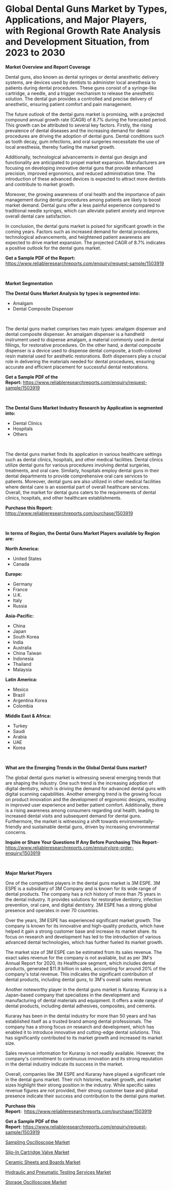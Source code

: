 <p><h1>Global Dental Guns Market by Types, Applications, and Major Players, with Regional Growth Rate Analysis and Development Situation, from 2023 to 2030</h1></p><p><strong>Market Overview and Report Coverage</strong></p>
<p><p>Dental guns, also known as dental syringes or dental anesthetic delivery systems, are devices used by dentists to administer local anesthesia to patients during dental procedures. These guns consist of a syringe-like cartridge, a needle, and a trigger mechanism to release the anesthetic solution. The dental gun provides a controlled and precise delivery of anesthetic, ensuring patient comfort and pain management. </p><p>The future outlook of the dental guns market is promising, with a projected compound annual growth rate (CAGR) of 8.7% during the forecasted period. This growth can be attributed to several key factors. Firstly, the rising prevalence of dental diseases and the increasing demand for dental procedures are driving the adoption of dental guns. Dental conditions such as tooth decay, gum infections, and oral surgeries necessitate the use of local anesthesia, thereby fueling the market growth.</p><p>Additionally, technological advancements in dental gun design and functionality are anticipated to propel market expansion. Manufacturers are focusing on developing innovative dental guns that provide enhanced precision, improved ergonomics, and reduced administration time. The introduction of these advanced devices is expected to attract more dentists and contribute to market growth.</p><p>Moreover, the growing awareness of oral health and the importance of pain management during dental procedures among patients are likely to boost market demand. Dental guns offer a less painful experience compared to traditional needle syringes, which can alleviate patient anxiety and improve overall dental care satisfaction.</p><p>In conclusion, the dental guns market is poised for significant growth in the coming years. Factors such as increased demand for dental procedures, technological advancements, and heightened patient awareness are expected to drive market expansion. The projected CAGR of 8.7% indicates a positive outlook for the dental guns market.</p></p>
<p><strong>Get a Sample PDF of the Report:</strong> <a href="https://www.reliableresearchreports.com/enquiry/request-sample/1503919">https://www.reliableresearchreports.com/enquiry/request-sample/1503919</a></p>
<p>&nbsp;</p>
<p><strong>Market Segmentation</strong></p>
<p><strong>The Dental Guns Market Analysis by types is segmented into:</strong></p>
<p><ul><li>Amalgam</li><li>Dental Composite Dispenser</li></ul></p>
<p>&nbsp;</p>
<p><p>The dental guns market comprises two main types: amalgam dispenser and dental composite dispenser. An amalgam dispenser is a handheld instrument used to dispense amalgam, a material commonly used in dental fillings, for restorative procedures. On the other hand, a dental composite dispenser is a device used to dispense dental composite, a tooth-colored resin material used for aesthetic restorations. Both dispensers play a crucial role in delivering the materials needed for dental procedures, ensuring accurate and efficient placement for successful dental restorations.</p></p>
<p><strong>Get a Sample PDF of the Report:</strong>&nbsp;<a href="https://www.reliableresearchreports.com/enquiry/request-sample/1503919">https://www.reliableresearchreports.com/enquiry/request-sample/1503919</a></p>
<p>&nbsp;</p>
<p><strong>The Dental Guns Market Industry Research by Application is segmented into:</strong></p>
<p><ul><li>Dental Clinics</li><li>Hospitals</li><li>Others</li></ul></p>
<p>&nbsp;</p>
<p><p>The dental guns market finds its application in various healthcare settings such as dental clinics, hospitals, and other medical facilities. Dental clinics utilize dental guns for various procedures involving dental surgeries, treatments, and oral care. Similarly, hospitals employ dental guns in their dental departments to provide comprehensive oral care services to patients. Moreover, dental guns are also utilized in other medical facilities where dental care is an essential part of overall healthcare services. Overall, the market for dental guns caters to the requirements of dental clinics, hospitals, and other healthcare establishments.</p></p>
<p><strong>Purchase this Report:</strong>&nbsp; <a href="https://www.reliableresearchreports.com/purchase/1503919">https://www.reliableresearchreports.com/purchase/1503919</a></p>
<p>&nbsp;</p>
<p><strong>In terms of Region, the Dental Guns Market Players available by Region are:</strong></p>
<p>
    <p> <strong> North America: </strong>
        <ul>
            <li>United States</li>
            <li>Canada</li>
        </ul>
        </p> 
    <p> <strong> Europe: </strong>
        <ul>
            <li>Germany</li>
            <li>France</li>
            <li>U.K.</li>
            <li>Italy</li>
            <li>Russia</li>
        </ul>
        </p> 
    <p> <strong> Asia-Pacific: </strong>
        <ul>
            <li>China</li>
            <li>Japan</li>
            <li>South Korea</li>
            <li>India</li>
            <li>Australia</li>
            <li>China Taiwan</li>
            <li>Indonesia</li>
            <li>Thailand</li>
            <li>Malaysia</li>
        </ul>
        </p> 
    <p> <strong> Latin America: </strong>
        <ul>
            <li>Mexico</li>
            <li>Brazil</li>
            <li>Argentina Korea</li>
            <li>Colombia</li>
        </ul>
        </p> 
    <p> <strong> Middle East & Africa: </strong>
        <ul>
            <li>Turkey</li>
            <li>Saudi</li>
            <li>Arabia</li>
            <li>UAE</li>
            <li>Korea</li>
        </ul>
    </p>
    </p>
<p>&nbsp;</p>
<p><strong>What are the Emerging Trends in the Global Dental Guns market?</strong></p>
<p><p>The global dental guns market is witnessing several emerging trends that are shaping the industry. One such trend is the increasing adoption of digital dentistry, which is driving the demand for advanced dental guns with digital scanning capabilities. Another emerging trend is the growing focus on product innovation and the development of ergonomic designs, resulting in improved user experience and better patient comfort. Additionally, there is a rising awareness among consumers regarding oral health, leading to increased dental visits and subsequent demand for dental guns. Furthermore, the market is witnessing a shift towards environmentally-friendly and sustainable dental guns, driven by increasing environmental concerns.</p></p>
<p><strong>Inquire or Share Your Questions If Any Before Purchasing This Report</strong>- <a href="https://www.reliableresearchreports.com/enquiry/pre-order-enquiry/1503919">https://www.reliableresearchreports.com/enquiry/pre-order-enquiry/1503919</a></p>
<p>&nbsp;</p>
<p><strong>Major Market Players</strong></p>
<p><p>One of the competitive players in the dental guns market is 3M ESPE. 3M ESPE is a subsidiary of 3M Company and is known for its wide range of dental products. The company has a rich history of more than 75 years in the dental industry. It provides solutions for restorative dentistry, infection prevention, oral care, and digital dentistry. 3M ESPE has a strong global presence and operates in over 70 countries.</p><p>Over the years, 3M ESPE has experienced significant market growth. The company is known for its innovative and high-quality products, which have helped it gain a strong customer base and increase its market share. Its focus on research and development has led to the introduction of various advanced dental technologies, which has further fueled its market growth.</p><p>The market size of 3M ESPE can be estimated from its sales revenue. The exact sales revenue for the company is not available, but as per 3M's Annual Report for 2020, its Healthcare segment, which includes dental products, generated $11.9 billion in sales, accounting for around 20% of the company's total revenue. This indicates the significant contribution of dental products, including dental guns, to 3M's overall sales revenue.</p><p>Another noteworthy player in the dental guns market is Kuraray. Kuraray is a Japan-based company that specializes in the development and manufacturing of dental materials and equipment. It offers a wide range of dental products, including dental adhesives, composites, and cements.</p><p>Kuraray has been in the dental industry for more than 50 years and has established itself as a trusted brand among dental professionals. The company has a strong focus on research and development, which has enabled it to introduce innovative and cutting-edge dental solutions. This has significantly contributed to its market growth and increased its market size.</p><p>Sales revenue information for Kuraray is not readily available. However, the company's commitment to continuous innovation and its strong reputation in the dental industry indicate its success in the market.</p><p>Overall, companies like 3M ESPE and Kuraray have played a significant role in the dental guns market. Their rich histories, market growth, and market sizes highlight their strong position in the industry. While specific sales revenue figures are not provided, their strong customer base and global presence indicate their success and contribution to the dental guns market.</p></p>
<p><strong>Purchase this Report:</strong>&nbsp;&nbsp;<a href="https://www.reliableresearchreports.com/purchase/1503919">https://www.reliableresearchreports.com/purchase/1503919</a></p>
<p></p>
<p><strong>Get a Sample PDF of the Report:</strong>&nbsp;<a href="https://www.reliableresearchreports.com/enquiry/request-sample/1503919">https://www.reliableresearchreports.com/enquiry/request-sample/1503919</a></p>
<p><p><a href="https://medium.com/@graycehuels/sampling-oscilloscope-market-size-growth-forecast-2023-2030-1fc8e3af2a84">Sampling Oscilloscope Market</a></p><p><a href="https://github.com/merzlyukov93/Market-Research-Report-List-1/blob/main/slip-in-cartridge-valve-market.md">Slip-In Cartridge Valve Market</a></p><p><a href="https://www.linkedin.com/pulse/ceramic-sheets-boards-market-research-report-unlocks-analysis/">Ceramic Sheets and Boards Market</a></p><p><a href="https://www.linkedin.com/pulse/hydraulic-pneumatic-testing-services-market-insights-players/">Hydraulic and Pneumatic Testing Services Market</a></p><p><a href="https://medium.com/@janbogisich/storage-oscilloscope-market-size-growth-forecast-2023-2030-6da24be665ae">Storage Oscilloscope Market</a></p></p>